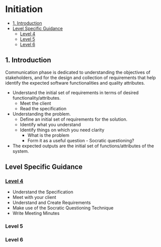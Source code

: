 # Initiation <!-- omit in toc -->

- [1. Introduction](#1-introduction)
- [Level Specific Guidance](#level-specific-guidance)
  - [Level 4](#level-4)
  - [Level 5](#level-5)
  - [Level 6](#level-6)

## 1. Introduction

Communication phase is dedicated to understanding the objectives of stakeholders, and for the design and collection of requirements that help identify the expected software functionalities and quality attributes.

- Understand the initial set of requirements in terms of desired functionality/attributes.
  - Meet the client
  - Read the specification
- Understanding the problem.
  - Define an initial set of requirements for the solution.
  - Identify what you understand
  - Identify things on which you need clarity  
    - What is the problem
    - Form it as a useful question - Socratic questioning?  
- The expected outputs are the initial set of functions/attributes of the system.

## Level Specific Guidance

### [Level 4](../initiation/level4/level4-initiation.md)
* Understand the Specification
* Meet with your client
* Understand and Create Requirements  
* Make use of the Socratic Questioning Technique
* Write Meeting Minutes

<!-- ### [Level 5](../communication/level5/communication.md) -->
### Level 5

<!-- ### [Level 6](../communication/level6/communication.md) -->
### Level 6
